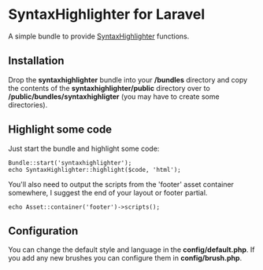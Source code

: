 # SyntaxHighlighter for Laravel

A simple bundle to provide [SyntaxHighlighter](http://alexgorbatchev.com/SyntaxHighlighter/) functions.

## Installation

Drop the **syntaxhighlighter** bundle into your **/bundles** directory and copy the contents of the **syntaxhighlighter/public** directory over to **/public/bundles/syntaxhighligter** (you may have to create some directories).

## Highlight some code

Just start the bundle and highlight some code:

    Bundle::start('syntaxhighlighter');
    echo SyntaxHighlighter::highlight($code, 'html');

You'll also need to output the scripts from the 'footer' asset container somewhere, I suggest the end of your layout or footer partial.

    echo Asset::container('footer')->scripts();

## Configuration

You can change the default style and language in the **config/default.php**.  If you add any new brushes you can configure them in **config/brush.php**.
